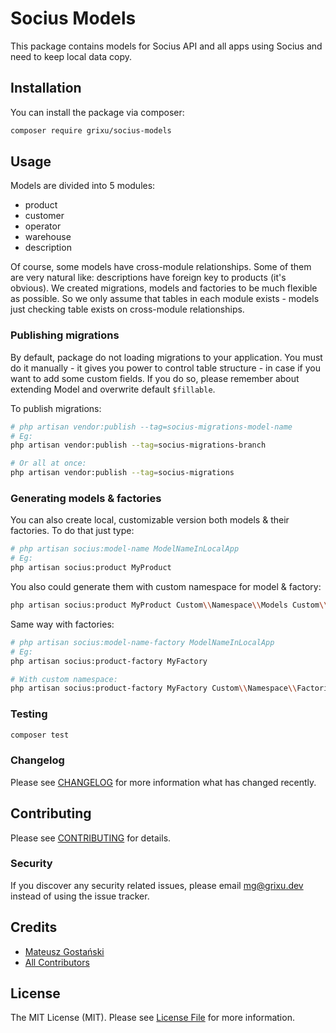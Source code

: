 # Socius Models

This package contains models for Socius API and all apps using Socius and need to keep local data copy.

## Installation

You can install the package via composer:

```bash
composer require grixu/socius-models
```

## Usage

Models are divided into 5 modules:
* product
* customer
* operator
* warehouse
* description

Of course, some models have cross-module relationships. Some of them are very natural like: descriptions have foreign key
to products (it's obvious). We created migrations, models and factories to be much flexible as possible.
So we only assume that tables in each module exists - models just checking table exists on cross-module relationships.

### Publishing migrations

By default, package do not loading migrations to your application. You must do it manually - it gives you
power to control table structure - in case if you want to add some custom fields. If you do so,
please remember about extending Model and overwrite default `$fillable`.

To publish migrations:
```bash
# php artisan vendor:publish --tag=socius-migrations-model-name
# Eg:
php artisan vendor:publish --tag=socius-migrations-branch

# Or all at once:
php artisan vendor:publish --tag=socius-migrations
```

### Generating models & factories

You can also create local, customizable version both models & their factories. To do that just type:
```bash
# php artisan socius:model-name ModelNameInLocalApp
# Eg:
php artisan socius:product MyProduct
```

You also could generate them with custom namespace for model & factory:

```bash
php artisan socius:product MyProduct Custom\\Namespace\\Models Custom\\Namespace\\Factories
```

Same way with factories:

```bash
# php artisan socius:model-name-factory ModelNameInLocalApp
# Eg:
php artisan socius:product-factory MyFactory

# With custom namespace:
php artisan socius:product-factory MyFactory Custom\\Namespace\\Factories Custom\\Namespace\\Models
```

### Testing

``` bash
composer test
```

### Changelog

Please see [CHANGELOG](CHANGELOG.md) for more information what has changed recently.

## Contributing

Please see [CONTRIBUTING](CONTRIBUTING.md) for details.

### Security

If you discover any security related issues, please email mg@grixu.dev instead of using the issue tracker.

## Credits

- [Mateusz Gostański](https://github.com/grixu)
- [All Contributors](../../contributors)

## License

The MIT License (MIT). Please see [License File](LICENSE.md) for more information.
